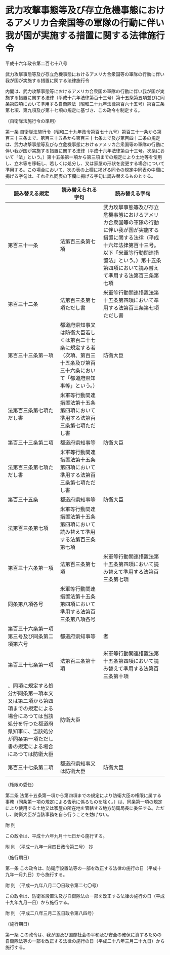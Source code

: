 # 武力攻撃事態等及び存立危機事態におけるアメリカ合衆国等の軍隊の行動に伴い我が国が実施する措置に関する法律施行令

平成十六年政令第二百七十八号

武力攻撃事態等及び存立危機事態におけるアメリカ合衆国等の軍隊の行動に伴い我が国が実施する措置に関する法律施行令

内閣は、武力攻撃事態等におけるアメリカ合衆国の軍隊の行動に伴い我が国が実施する措置に関する法律（平成十六年法律第百十三号）第十五条第五項並びに同条第四項において準用する自衛隊法（昭和二十九年法律第百六十五号）第百三条第七項、第九項及び第十七項の規定に基づき、この政令を制定する。

（自衛隊法施行令の準用）

第一条 自衛隊法施行令（昭和二十九年政令第百七十九号）第百三十一条から第百三十三条まで、第百三十五条から第百三十七条まで及び第百四十二条の規定は、武力攻撃事態等及び存立危機事態におけるアメリカ合衆国等の軍隊の行動に伴い我が国が実施する措置に関する法律（平成十六年法律第百十三号。次条において「法」という。）第十五条第一項から第三項までの規定により土地等を使用し、立木等を移転し、若しくは処分し、又は家屋の形状を変更する場合について準用する。この場合において、次の表の上欄に掲げる同令の規定中同表の中欄に掲げる字句は、それぞれ同表の下欄に掲げる字句に読み替えるものとする。

読み替える規定 | 読み替えられる字句 | 読み替える字句  
---|---|---  
第百三十一条 | 法第百三条第七項 | 武力攻撃事態等及び存立危機事態におけるアメリカ合衆国等の軍隊の行動に伴い我が国が実施する措置に関する法律（平成十六年法律第百十三号。以下「米軍等行動関連措置法」という。）第十五条第四項において読み替えて準用する法第百三条第七項  
第百三十二条 | 法第百三条第七項ただし書 | 米軍等行動関連措置法第十五条第四項において準用する法第百三条第七項ただし書  
第百三十三条第一項 | 都道府県知事又は防衛大臣若しくは第百二十七条に規定する者（次項、第百三十五条及び第百三十六条において「都道府県知事等」という。） | 防衛大臣  
法第百三条第七項ただし書 | 米軍等行動関連措置法第十五条第四項において準用する法第百三条第七項ただし書  
第百三十三条第二項 | 都道府県知事等 | 防衛大臣  
法第百三条第七項ただし書 | 米軍等行動関連措置法第十五条第四項において準用する法第百三条第七項ただし書  
第百三十五条 | 都道府県知事等 | 防衛大臣  
法第百三条第七項 | 米軍等行動関連措置法第十五条第四項において読み替えて準用する法第百三条第七項  
第百三十六条第一項 | 法第百三条第七項 | 米軍等行動関連措置法第十五条第四項において読み替えて準用する法第百三条第七項  
同条第八項各号 | 米軍等行動関連措置法第十五条第四項において準用する法第百三条第八項各号  
第百三十六条第一項第三号及び同条第二項第六号 | 都道府県知事等 | 者  
第百三十七条第一項 | 法第百三条第十項 | 米軍等行動関連措置法第十五条第四項において読み替えて準用する法第百三条第十項  
、同項に規定する処分が同条第一項本文又は第二項から第四項までの規定による場合にあつては当該処分を行つた都道府県知事に、当該処分が同条第一項ただし書の規定による場合にあつては防衛大臣 | 防衛大臣  
第百三十七条第二項 | 都道府県知事又は防衛大臣 | 防衛大臣  
  
（権限の委任）

第二条 法第十五条第一項から第四項までの規定により防衛大臣の権限に属する事務（同条第一項の規定による告示に係るものを除く。）は、同条第一項の規定により使用する土地又は家屋の所在地を管轄する地方防衛局長に委任する。ただし、防衛大臣が当該事務を自ら行うことを妨げない。

附 則

この政令は、平成十六年九月十七日から施行する。

附 則 （平成一九年一月四日政令第三号） 抄

（施行期日）

第一条 この政令は、防衛庁設置法等の一部を改正する法律の施行の日（平成十九年一月九日）から施行する。

附 則 （平成一九年八月二〇日政令第二七〇号）

この政令は、防衛省設置法及び自衛隊法の一部を改正する法律の施行の日（平成十九年九月一日）から施行する。

附 則 （平成二八年三月二五日政令第八四号）

（施行期日）

第一条 この政令は、我が国及び国際社会の平和及び安全の確保に資するための自衛隊法等の一部を改正する法律の施行の日（平成二十八年三月二十九日）から施行する。
